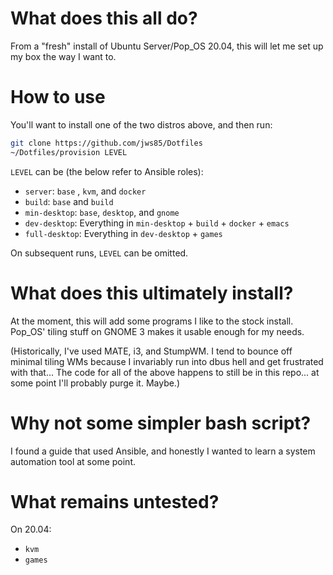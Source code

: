 # What does this all do?

From a "fresh" install of Ubuntu Server/Pop_OS 20.04, this will let me
set up my box the way I want to.

# How to use

You'll want to install one of the two distros above, and then run:

```bash
git clone https://github.com/jws85/Dotfiles
~/Dotfiles/provision LEVEL
```

`LEVEL` can be (the below refer to Ansible roles):

- `server`: `base` , `kvm`, and `docker`
- `build`: `base` and `build`
- `min-desktop`: `base`, `desktop`, and `gnome`
- `dev-desktop`: Everything in `min-desktop` + `build` + `docker` + `emacs`
- `full-desktop`: Everything in `dev-desktop` + `games`

On subsequent runs, `LEVEL` can be omitted.

# What does this ultimately install?

At the moment, this will add some programs I like to the stock
install.  Pop_OS' tiling stuff on GNOME 3 makes it usable enough for
my needs.

(Historically, I've used MATE, i3, and StumpWM.  I tend to bounce off
minimal tiling WMs because I invariably run into dbus hell and get
frustrated with that...  The code for all of the above happens to
still be in this repo... at some point I'll probably purge it.
Maybe.)

# Why not some simpler bash script?

I found a guide that used Ansible, and honestly I wanted to learn a
system automation tool at some point.

# What remains untested?

On 20.04:

- `kvm`
- `games`
